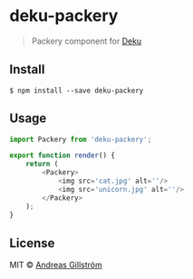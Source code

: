 # deku-packery

> Packery component for [Deku](https://github.com/dekujs/deku)


## Install

```
$ npm install --save deku-packery
```


## Usage

```js
import Packery from 'deku-packery';

export function render() {
	return (
		<Packery>
			<img src='cat.jpg' alt=''/>
			<img src='unicorn.jpg' alt=''/>
		</Packery>
	);
}
```


## License

MIT © [Andreas Gillström](http://github.com/gillstrom)

